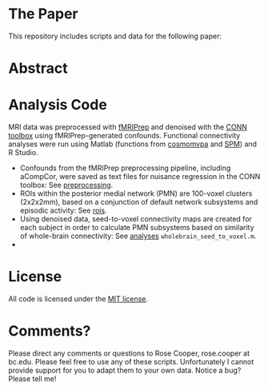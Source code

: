 # The Paper
This repository includes scripts and data for the following paper:

# Abstract

# Analysis Code
MRI data was preprocessed with [fMRIPrep](https://fmriprep.org/en/stable/) and denoised with the [CONN toolbox](https://web.conn-toolbox.org/) using fMRIPrep-generated confounds. Functional connectivity analyses were run using Matlab (functions from [cosmomvpa](http://www.cosmomvpa.org/) and [SPM](https://www.fil.ion.ucl.ac.uk/spm/software/spm12/)) and R Studio.
- Confounds from the fMRIPrep preprocessing pipeline, including aCompCor, were saved as text files for nuisance regression in the CONN toolbox: See [preprocessing](https://github.com/memobc/paper-camcanPMN/tree/master/preprocessing).
- ROIs within the posterior medial network (PMN) are 100-voxel clusters (2x2x2mm), based on a conjunction of default network subsystems and episodic activity: See [rois](https://github.com/memobc/paper-camcanPMN/tree/master/rois).
- Using denoised data, seed-to-voxel connectivity maps are created for each subject in order to calculate PMN subsystems based on similarity of whole-brain connectivity: See [analyses](https://github.com/memobc/paper-camcanPMN/tree/master/analyses) `wholebrain_seed_to_voxel.m`.
- 

# License
All code is licensed under the [MIT license](https://github.com/memobc/paper-camcanPMN/blob/master/LICENSE).

# Comments?
Please direct any comments or questions to Rose Cooper, rose.cooper at bc.edu. Please feel free to use any of these scripts. Unfortunately I cannot provide support for you to adapt them to your own data. Notice a bug? Please tell me!
